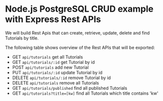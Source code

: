 # Node.js PostgreSQL CRUD example with Express Rest APIs

We will build Rest Apis that can create, retrieve, update, delete and find Tutorials by title.

The following table shows overview of the Rest APIs that will be exported:

- GET     `api/tutorials`	            get all Tutorials
- GET     `api/tutorials/:id`         get Tutorial by id
- POST    `api/tutorials`             add new Tutorial
- PUT     `api/tutorials/:id`         update Tutorial by id
- DELETE  `api/tutorials/:id`         remove Tutorial by id
- DELETE  `api/tutorials`             remove all Tutorials
- GET     `api/tutorials/published`   find all published Tutorials
- GET     `api/tutorials?title=[kw]`  find all Tutorials which title contains 'kw'
